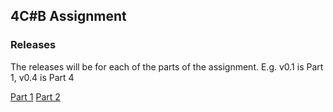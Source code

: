 ## 4C\#B Assignment

### Releases
The releases will be for each of the parts of the assignment.
E.g. v0.1 is Part 1, v0.4 is Part 4

[Part 1](https://github.com/JackHillman/4C-B-Assignment/archive/0.1.zip)
[Part 2](https://github.com/JackHillman/4C-B-Assignment/archive/0.2.zip)
